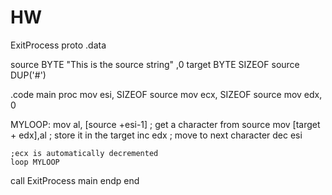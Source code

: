 # HW

ExitProcess proto
.data

source BYTE "This is the source string" ,0
target BYTE SIZEOF source DUP('#')


.code
main proc
	mov esi, SIZEOF source
	mov ecx, SIZEOF source
	mov edx, 0



MYLOOP:
	mov al, [source +esi-1]         ; get a character from source
	mov [target + edx],al        ; store it in the target
	inc edx                ; move to next character
	dec esi
   
	;ecx is automatically decremented 
	loop MYLOOP

   call ExitProcess
main endp
end

